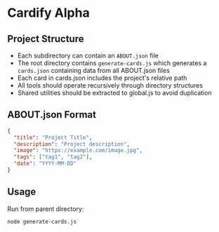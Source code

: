 # Cardify Alpha

## Project Structure
- Each subdirectory can contain an `ABOUT.json` file
- The root directory contains `generate-cards.js` which generates a `cards.json` containing data from all ABOUT.json files
- Each card in cards.json includes the project's relative path
- All tools should operate recursively through directory structures
- Shared utilities should be extracted to global.js to avoid duplication

## ABOUT.json Format
```json
{
  "title": "Project Title",
  "description": "Project description",
  "image": "https://example.com/image.jpg",
  "tags": ["tag1", "tag2"],
  "date": "YYYY-MM-DD"
}
```

## Usage
Run from parent directory:
```bash
node generate-cards.js
```

